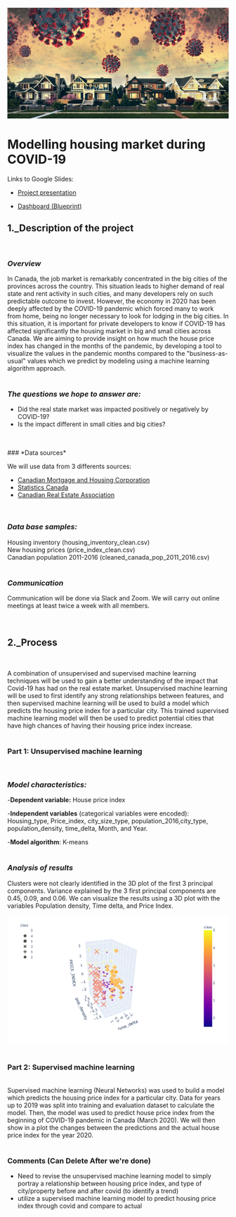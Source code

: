 ![housing market](https://github.com/lskerrett/Covid-and-Real-Estate-Canada/blob/master/Resources/housing%20market.jpg)


# **Modelling housing market during COVID-19**

Links to Google Slides:

- [Project presentation](https://docs.google.com/presentation/d/1XloGJetDxiyN7Yh3OSNy-hipRLcIVP5_HimekSp4Ru0/edit?usp=sharing)

- [Dashboard (Blueprint)](https://docs.google.com/presentation/d/1xjqhkGYUn4ZUA-6dhtKq79eNqyQp06-95V_FGOHLePA/edit?usp=sharing)

## **1._Description of the project** <br>
<br>

### *Overview*<br>
In Canada, the job market is remarkably concentrated in the big cities of the provinces across the country. This situation leads to higher demand of real state and rent activity in such cities, and many developers rely on such predictable outcome to invest. However, the economy in 2020 has been deeply affected by the COVID-19 pandemic which forced many to work from home, being no longer necessary to look for lodging in the big cities. In this situation, it is important for private developers to know if COVID-19 has affected significantly the housing market in big and small cities across Canada. We are aiming to provide insight on how much the house price index has changed in the months of the pandemic, by developing a tool to visualize the values in the pandemic months compared to the "business-as-usual" values which we predict by modeling using a machine learning algorithm approach.
<br>
<br>
### *The questions we hope to answer are: <br>*

- Did the real state market was impacted positively or negatively by COVID-19?
- Is the impact different in small cities and big cities?
 <br>
<br>
### *Data sources*

We will use data from 3 differents sources: <br>

- [Canadian Mortgage and Housing Corporation](https://www.cmhc-schl.gc.ca/en/data-and-research) <br>
- [Statistics Canada](https://www150.statcan.gc.ca/n1/en/type/data?subject_levels=46) <br>
- [Canadian Real Estate Association](https://creastats.crea.ca/en-CA/) <br>
<br>

### *Data base samples:*
Housing inventory (housing_inventory_clean.csv) <br>
New housing prices (price_index_clean.csv) <br>
Canadian population 2011-2016 (cleaned_canada_pop_2011_2016.csv)<br>
<br>
### *Communication*

Communication will be done via Slack and Zoom. We will carry out online meetings at least twice a week with all members.
<br>
<br>
<br>
## **2._Process**<br>
<br>

A combination of unsupervised and supervised machine learning techniques will be used to gain a better understanding of the impact that Covid-19 has had on the real estate market. Unsupervised machine learning will be used to first identify any strong relationships between features, and then supervised machine learning will be used to build a model which predicts the housing price index for a particular city. This trained supervised machine learning model will then be used to predict potential cities that have high chances of having their housing price index increase. <br>
<br>
### **Part 1: Unsupervised machine learning**
<br>

### *Model characteristics:*

-**Dependent variable:** House price index <br>

-**Independent variables** (categorical variables were encoded): <br>
Housing_type, Price_index, city_size_type, population_2016,city_type, population_density, time_delta, Month, and Year.<br>

-**Model algorithm**: K-means <br>
<br>
### *Analysis of results*

Clusters were not clearly identified in the 3D plot of the first 3 principal components. Variance explained by the 3 first principal components are 0.45, 0.09, and 0.06. We can visualize the results using a 3D plot with the variables Population density, Time delta, and Price Index.

![Unsupervised machine learning result visualization](/Resources/Unsupervised_ML_plot.png)
<br>
<br>
### **Part 2: Supervised machine learning**
<br>
Supervised machine learning (Neural Networks) was used to build a model which predicts the housing price index for a particular city. Data for years up to 2019 was split into training and evaluation dataset to calculate the model. Then, the model was used to predict house price index from the beginning of COVID-19 pandemic in Canada (March 2020). We will then show in a plot the changes between the predictions and the actual house price index for the year 2020.<br>
<br>

### Comments (Can Delete After we're done)
- Need to revise the unsupervised machine learning model to simply portray a relationship between housing price index, and type of city/property before and after covid (to identify a trend) 
- utilize a supervised machine learning model to predict housing price index through covid and compare to actual 
